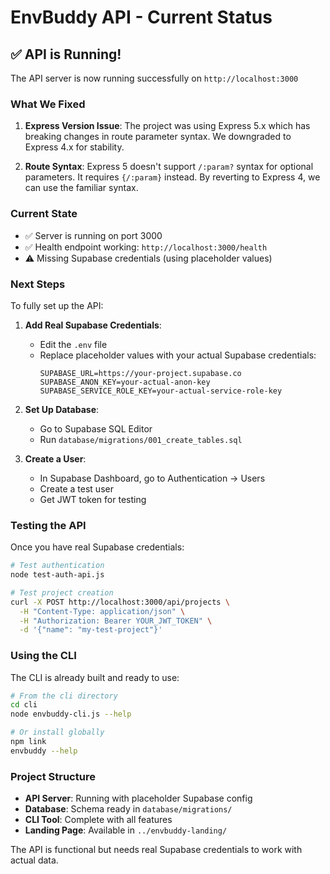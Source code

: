 # EnvBuddy API - Current Status

## ✅ API is Running!

The API server is now running successfully on `http://localhost:3000`

### What We Fixed

1. **Express Version Issue**: The project was using Express 5.x which has breaking changes in route parameter syntax. We downgraded to Express 4.x for stability.

2. **Route Syntax**: Express 5 doesn't support `/:param?` syntax for optional parameters. It requires `{/:param}` instead. By reverting to Express 4, we can use the familiar syntax.

### Current State

- ✅ Server is running on port 3000
- ✅ Health endpoint working: `http://localhost:3000/health`
- ⚠️ Missing Supabase credentials (using placeholder values)

### Next Steps

To fully set up the API:

1. **Add Real Supabase Credentials**:
   - Edit the `.env` file
   - Replace placeholder values with your actual Supabase credentials:
     ```env
     SUPABASE_URL=https://your-project.supabase.co
     SUPABASE_ANON_KEY=your-actual-anon-key
     SUPABASE_SERVICE_ROLE_KEY=your-actual-service-role-key
     ```

2. **Set Up Database**:
   - Go to Supabase SQL Editor
   - Run `database/migrations/001_create_tables.sql`

3. **Create a User**:
   - In Supabase Dashboard, go to Authentication → Users
   - Create a test user
   - Get JWT token for testing

### Testing the API

Once you have real Supabase credentials:

```bash
# Test authentication
node test-auth-api.js

# Test project creation
curl -X POST http://localhost:3000/api/projects \
  -H "Content-Type: application/json" \
  -H "Authorization: Bearer YOUR_JWT_TOKEN" \
  -d '{"name": "my-test-project"}'
```

### Using the CLI

The CLI is already built and ready to use:

```bash
# From the cli directory
cd cli
node envbuddy-cli.js --help

# Or install globally
npm link
envbuddy --help
```

### Project Structure

- **API Server**: Running with placeholder Supabase config
- **Database**: Schema ready in `database/migrations/`
- **CLI Tool**: Complete with all features
- **Landing Page**: Available in `../envbuddy-landing/`

The API is functional but needs real Supabase credentials to work with actual data. 